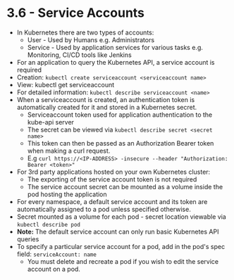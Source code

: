 # 3.6 - Service Accounts

- In Kubernetes there are two types of accounts:
  - User - Used by Humans e.g. Administrators
  - Service - Used by application services for various tasks e.g. Monitoring, CI/CD
tools like Jenkins
- For an application to query the Kubernetes API, a service account is required
- Creation: `kubectl create serviceaccount <serviceaccount name>`
- View: kubectl get serviceaccount
- For detailed information: `kubectl describe serviceaccount <name>`
- When a serviceaccount is created, an authentication token is automatically created
for it and stored in a Kubernetes secret.
  - Serviceaccount token used for application authentication to the kube-api server
  - The secret can be viewed via `kubectl describe secret <secret name>`
  - This token can then be passed as an Authorization Bearer token when
making a curl request.
  - E.g `curl https://<IP-ADDRESS> -insecure --header "Authorization: Bearer <token>"`
- For 3rd party applications hosted on your own Kubernetes cluster:
  - The exporting of the service account token is not required
  - The service account secret can be mounted as a volume inside the pod hosting the application
- For every namespace, a default service account and its token are automatically assigned to a pod unless specified otherwise.
- Secret mounted as a volume for each pod - secret location viewable via `kubectl describe pod`
- **Note:** The default service account can only run basic Kubernetes API queries
- To specify a particular service account for a pod, add in the pod's spec field: `serviceAccount: name`
  - You must delete and recreate a pod if you wish to edit the service account on a pod.
